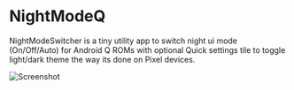 # NightModeQ
NightModeSwitcher is a tiny utility app to switch night ui mode (On/Off/Auto) for Android Q ROMs with optional Quick settings tile to toggle light/dark theme the way its done on Pixel devices.

![Screenshot](https://i.imgur.com/glqhYQL.png)
